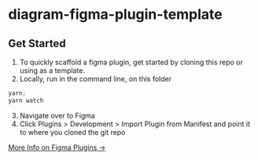 # diagram-figma-plugin-template

## Get Started

1. To quickly scaffold a figma plugin, get started by cloning this repo or using as a template.
2. Locally, run in the command line, on this folder

```js
yarn;
yarn watch
```

3. Navigate over to Figma
4. Click Plugins > Development > Import Plugin from Manifest and point it to where you cloned the git repo

[More Info on Figma Plugins &rarr;](https://www.figma.com/plugin-docs/intro/)

